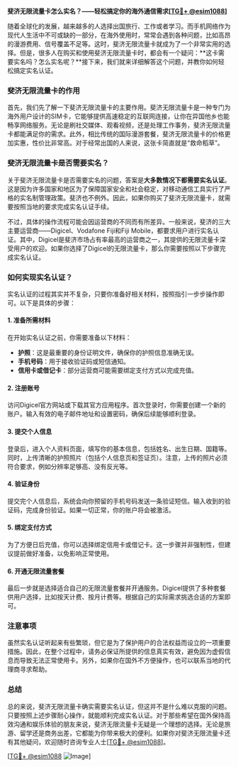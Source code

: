 **斐济无限流量卡怎么实名？——轻松搞定你的海外通信需求[[TG💪+ @esim1088](https://t.me/s/esim1088)]**

随着全球化的发展，越来越多的人选择出国旅行、工作或者学习。而手机网络作为现代人生活中不可或缺的一部分，在海外使用时，常常会遇到各种问题，比如高昂的漫游费用、信号覆盖不足等。这时，斐济无限流量卡就成为了一个非常实用的选择。但是，很多人在购买和使用斐济无限流量卡时，都会有一个疑问：**这卡需要实名吗？怎么实名呢？**接下来，我们就来详细解答这个问题，并教你如何轻松搞定实名认证。

### 斐济无限流量卡的作用

首先，我们先了解一下斐济无限流量卡的主要作用。斐济无限流量卡是一种专门为海外用户设计的SIM卡，它能够提供高速稳定的互联网连接，让你在异国他乡也能畅享网络服务。无论是刷社交媒体、观看视频，还是处理工作事务，斐济无限流量卡都能满足你的需求。此外，相比传统的国际漫游套餐，斐济无限流量卡的价格更加实惠，性价比非常高。对于经常出国的人来说，这张卡简直就是“救命稻草”。

### 斐济无限流量卡是否需要实名？

关于斐济无限流量卡是否需要实名的问题，答案是**大多数情况下都需要实名认证**。这是因为许多国家和地区为了保障国家安全和社会稳定，对移动通信工具实行了严格的实名制管理政策。斐济也不例外。因此，如果你购买了斐济无限流量卡，就需要按照当地的要求完成实名认证手续。

不过，具体的操作流程可能会因运营商的不同而有所差异。一般来说，斐济的三大主要运营商——Digicel、Vodafone Fiji和Fiji Mobile，都要求用户进行实名认证。其中，Digicel是斐济市场占有率最高的运营商之一，其提供的无限流量卡深受用户的欢迎。如果你选择了Digicel的无限流量卡，那么你需要按照以下步骤完成实名认证。

### 如何实现实名认证？

实名认证的过程其实并不复杂，只要你准备好相关材料，按照指引一步步操作即可。以下是具体的步骤：

#### 1. 准备所需材料

在开始实名认证之前，你需要准备以下材料：
- **护照**：这是最重要的身份证明文件，确保你的护照信息准确无误。
- **手机号码**：用于接收验证码或短信通知。
- **信用卡或借记卡**：部分运营商可能需要绑定支付方式以完成充值。

#### 2. 注册账号

访问Digicel官方网站或下载其官方应用程序。首次登录时，你需要创建一个新的账户。输入有效的电子邮件地址和设置密码，确保后续能够顺利登录。

#### 3. 提交个人信息

登录后，进入个人资料页面，填写你的基本信息，包括姓名、出生日期、国籍等。同时，上传清晰的护照照片（包括个人信息页和签证页）。注意，上传的照片必须符合要求，例如分辨率足够高、没有反光等。

#### 4. 验证身份

提交完个人信息后，系统会向你预留的手机号码发送一条验证短信。输入收到的验证码，完成身份验证。如果一切正常，你的账户将会被激活。

#### 5. 绑定支付方式

为了方便日后充值，你可以选择绑定信用卡或借记卡。这一步骤并非强制性，但建议提前做好准备，以免影响正常使用。

#### 6. 开通无限流量套餐

最后一步就是选择适合自己的无限流量套餐并开通服务。Digicel提供了多种套餐供用户选择，比如按天计费、按月计费等。根据自己的实际需求挑选合适的方案即可。

### 注意事项

虽然实名认证听起来有些繁琐，但它是为了保护用户的合法权益而设立的一项重要措施。因此，在整个过程中，请务必保证所提供的信息真实有效，避免因为虚假信息而导致无法正常使用卡。另外，如果你在国外不方便操作，也可以联系当地的代理商寻求帮助。

### 总结

总的来说，斐济无限流量卡确实需要实名认证，但这并不是什么难以克服的问题。只要按照上述步骤耐心操作，就能顺利完成实名认证。对于那些希望在国外保持高效沟通和娱乐体验的朋友来说，斐济无限流量卡无疑是一个理想的选择。无论是旅游、留学还是商务出差，它都能为你带来极大的便利。如果你对斐济无限流量卡还有其他疑问，欢迎随时咨询专业人士[[TG💪+ @esim1088](https://t.me/s/esim1088)]。

[[TG💪+ @esim1088](https://t.me/s/esim1088) ![Image](https://i.postimg.cc/4NQfJmqS/Snipaste-2025-05-13-00-14-12.png)]